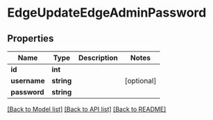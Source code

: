 # EdgeUpdateEdgeAdminPassword

## Properties
Name | Type | Description | Notes
------------ | ------------- | ------------- | -------------
**id** | **int** |  | 
**username** | **string** |  | [optional] 
**password** | **string** |  | 

[[Back to Model list]](../README.md#documentation-for-models) [[Back to API list]](../README.md#documentation-for-api-endpoints) [[Back to README]](../README.md)



